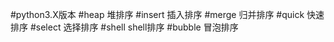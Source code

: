 #python3.X版本
#heap 堆排序
#insert 插入排序
#merge 归并排序
#quick 快速排序
#select 选择排序
#shell shell排序
#bubble 冒泡排序
